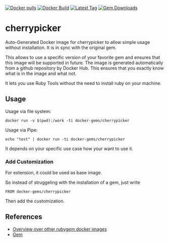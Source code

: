 [![Docker pulls](https://img.shields.io/docker/pulls/rubygem/cherrypicker.svg)](https://hub.docker.com/r/rubygem/cherrypicker/)
[![Docker Build](https://img.shields.io/docker/automated/rubygem/cherrypicker.svg)](https://hub.docker.com/r/rubygem/cherrypicker/)
[![Latest Tag](https://img.shields.io/github/tag/docker-rubygem/cherrypicker.svg)](https://hub.docker.com/r/rubygem/cherrypicker/)
[![Gem Downloads](https://img.shields.io/gem/dt/cherrypicker.svg)](https://rubygems.org/gems/cherrypicker/)
# cherrypicker

Auto-Generated Docker image for cherrypicker to allow simple usage without installation.
It is in sync with the original gem.

This allows to use a specific version of your favorite gem and ensures that this image will be supported in future.
The image is generated automatically from a github repository by Docker Hub.
This ensures that you exactly know what is in the image and what not.

It lets you use Ruby Tools without the need to install ruby on your machine.

## Usage

Usage via file system:

`docker run -v $(pwd):/work -ti docker-gems/cherrypicker`

Usage via Pipe:

`echo "test" | docker run -ti docker-gems/cherrypicker`

It depends on your specific use case how your want to use it.

### Add Customization

For extension, it could be used as base image.

So instead of struggeling with the installation of a gem, just write

`FROM docker-gems/cherrypicker`

Then add the customization.

## References

 - [Overview over other rubygem docker images](https://github.com/thinkbot/docker-rubygem)
 - [Gem](https://rubygems.org/gems/cherrypicker/)
